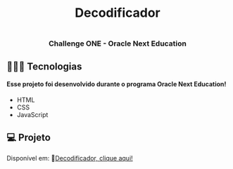 <h1 align="center"> Decodificador </h1>

<h3 align="center">
<br>Challenge ONE - Oracle Next Education<br/>
</h3>

## 🧑🏻‍💻 Tecnologias
#### Esse projeto foi desenvolvido durante o programa Oracle Next Education!
- HTML
- CSS
- JavaScript

## 💻 Projeto
Disponível em: 🔗[Decodificador, clique aqui!](https://decodificador/)


